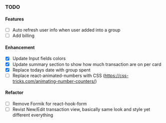 ### TODO

#### Features

- [ ] Auto refresh user info when user added into a group
- [ ] Add billing

#### Enhancement

- [x] Update Input fields colors
- [x] Update summary section to show how much transaction are on per card
- [x] Replace todays date with group spent
- [ ] Replace react-animated-numbers with CSS (https://css-tricks.com/animating-number-counters/)

#### Refactor

- [ ] Remove Formik for react-hook-form
- [ ] Revist New/Edit transaction view, basically same look and style yet different everything
